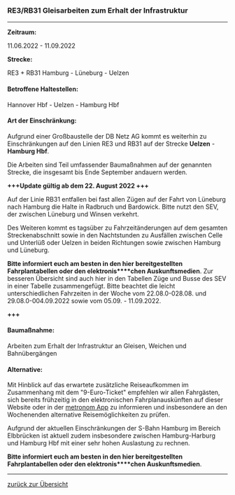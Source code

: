 ### RE3/RB31 Gleisarbeiten zum Erhalt der Infrastruktur ###

---

**Zeitraum:**

 11.06.2022 - 11.09.2022

**Strecke:**

 RE3 + RB31 Hamburg - Lüneburg - Uelzen

#### Betroffene Haltestellen: ####

Hannover Hbf - Uelzen - Hamburg Hbf

#### Art der Einschränkung: ####

Aufgrund einer Großbaustelle der DB Netz AG kommt es weiterhin zu Einschränkungen auf den Linien RE3 und RB31 auf der Strecke **Uelzen** - **Hamburg Hbf**.

Die Arbeiten sind Teil umfassender Baumaßnahmen auf der genannten Strecke, die insgesamt bis Ende September andauern werden.

**\+++Update gültig ab dem 22. August 2022 +++**

Auf der Linie RB31 entfallen bei fast allen Zügen auf der Fahrt von Lüneburg nach Hamburg die Halte in Radbruch und Bardowick. Bitte nutzt den SEV, der zwischen Lüneburg und Winsen verkehrt.

Des Weiteren kommt es tagsüber zu Fahrzeitänderungen auf dem gesamten Streckenabschnitt sowie in den Nachtstunden zu Ausfällen zwischen Celle und Unterlüß oder Uelzen in beiden Richtungen sowie zwischen Hamburg und Lüneburg.

**Bitte informiert euch am besten in den hier bereitgestellten Fahrplantabellen oder den elektronis****chen Auskunftsmedien**. Zur besseren Übersicht sind auch hier in den Tabellen Züge und Busse des SEV in einer Tabelle zusammengefügt. Bitte beachtet die leicht unterschiedlichen Fahrzeiten in der Woche vom 22.08.0-028.08. und 29.08.0-004.09.2022 sowie vom 05.09. - 11.09.2022.

**\+++**

#### Baumaßnahme: ####

Arbeiten zum Erhalt der Infrastruktur an Gleisen, Weichen und Bahnübergängen

#### Alternative: ####

Mit Hinblick auf das erwartete zusätzliche Reiseaufkommen im Zusammenhang mit dem "9-Euro-Ticket" empfehlen wir allen Fahrgästen, sich bereits frühzeitig in den elektronischen Fahrplanauskünften auf dieser Website oder in der [metronom App](https://www.der-metronom.de/fahrplan/mein-metronom-app/) zu informieren und insbesondere an den Wochenenden alternative Reisemöglichkeiten zu prüfen.

Aufgrund der aktuellen Einschränkungen der S-Bahn Hamburg im Bereich Elbbrücken ist aktuell zudem insbesondere zwischen Hamburg-Harburg und Hamburg Hbf mit einer sehr hohen Auslastung zu rechnen.

**Bitte informiert euch am besten in den hier bereitgestellten Fahrplantabellen oder den elektronis****chen Auskunftsmedien**.

---
[zurück zur Übersicht](https://www.der-metronom.de/fahrplan/baustellen-uebersicht/#route-1375)
